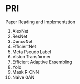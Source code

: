 # PRI
Paper Reading and Implementation

1. AlexNet
2. ResNet
3. DenseNet
4. EfficientNet
5. Meta Pseudo Label
6. Vision Transformer
7. Efficient Adaptive Ensembling
8. Yolo
9. Mask R-CNN
10. Naive GAN